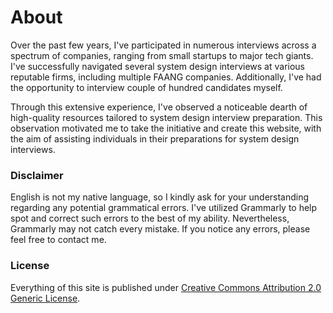 # About

Over the past few years, I've participated in numerous interviews across a spectrum of companies, ranging from small startups to major tech giants. I've successfully navigated several system design interviews at various reputable firms, including multiple FAANG companies. Additionally, I've had the opportunity to interview couple of hundred candidates myself.

Through this extensive experience, I've observed a noticeable dearth of high-quality resources tailored to system design interview preparation. This observation motivated me to take the initiative and create this website, with the aim of assisting individuals in their preparations for system design interviews.

### Disclaimer

English is not my native language, so I kindly ask for your understanding regarding any potential grammatical errors. I've utilized Grammarly to help spot and correct such errors to the best of my ability. Nevertheless, Grammarly may not catch every mistake. If you notice any errors, please feel free to contact me.

### License

Everything of this site is published under [Creative Commons Attribution 2.0 Generic License](http://creativecommons.org/licenses/by/2.0/).